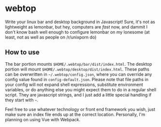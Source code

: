 # webtop

Write your linux bar and desktop background in Javascript! Sure, it's not as lightweight as lemonbar, but hey, computers are *fast* now, and dammit I don't know bash well enough to configure lemonbar on my lonesome (at least, not as well as people on /r/unixporn do)

## How to use

The bar portion mounts `$HOME/.webtop/bar/dist/index.html`. The desktop portion will mount `$HOME/.webtop/desktop/dist/index.html`. These paths can be overwritten in `~/.webtop/config.json`, where you can override any config value found in `config-default.json`. Please note that file paths in your config will not expand shell expressions, substitute environment variables, or do anything else you might expect them to do in a regular shell script. They are javascript strings, and I just add a little special handling if they start with `~`.

 Feel free to use whatever technology or front end framework you wish, just make sure an index file ends up at the correct location. Personally, I'm planning on using Vue with Webpack.
